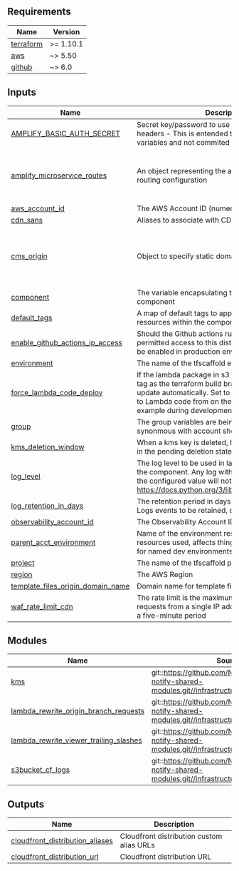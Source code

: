 <!-- BEGIN_TF_DOCS -->
<!-- markdownlint-disable -->
<!-- vale off -->

## Requirements

| Name | Version |
|------|---------|
| <a name="requirement_terraform"></a> [terraform](#requirement\_terraform) | >= 1.10.1 |
| <a name="requirement_aws"></a> [aws](#requirement\_aws) | ~> 5.50 |
| <a name="requirement_github"></a> [github](#requirement\_github) | ~> 6.0 |
## Inputs

| Name | Description | Type | Default | Required |
|------|-------------|------|---------|:--------:|
| <a name="input_AMPLIFY_BASIC_AUTH_SECRET"></a> [AMPLIFY\_BASIC\_AUTH\_SECRET](#input\_AMPLIFY\_BASIC\_AUTH\_SECRET) | Secret key/password to use for amplify microservice headers - This is entended to be read from CI variables and not commited to any codebase | `string` | `"unset"` | no |
| <a name="input_amplify_microservice_routes"></a> [amplify\_microservice\_routes](#input\_amplify\_microservice\_routes) | An object representing the amplify microservice routing configuration | <pre>list(object({<br/>    service_prefix  = string,<br/>    service_csi     = string,<br/>    root_dns_record = string,<br/>  }))</pre> | `[]` | no |
| <a name="input_aws_account_id"></a> [aws\_account\_id](#input\_aws\_account\_id) | The AWS Account ID (numeric) | `string` | n/a | yes |
| <a name="input_cdn_sans"></a> [cdn\_sans](#input\_cdn\_sans) | Aliases to associate with CDN | `list(string)` | `[]` | no |
| <a name="input_cms_origin"></a> [cms\_origin](#input\_cms\_origin) | Object to specify static domains for CDN | <pre>object({<br/>    domain_name = string,<br/>    origin_path = string,<br/>    origin_id   = string<br/>  })</pre> | <pre>{<br/>  "domain_name": "nhsdigital.github.io",<br/>  "origin_id": "github-nhs-notify-web-cms",<br/>  "origin_path": "/nhs-notify-web-cms-dev"<br/>}</pre> | no |
| <a name="input_component"></a> [component](#input\_component) | The variable encapsulating the name of this component | `string` | `"cdn"` | no |
| <a name="input_default_tags"></a> [default\_tags](#input\_default\_tags) | A map of default tags to apply to all taggable resources within the component | `map(string)` | `{}` | no |
| <a name="input_enable_github_actions_ip_access"></a> [enable\_github\_actions\_ip\_access](#input\_enable\_github\_actions\_ip\_access) | Should the Github actions runner IP addresses be permitted access to this distribution. This should not be enabled in production environments | `bool` | `false` | no |
| <a name="input_environment"></a> [environment](#input\_environment) | The name of the tfscaffold environment | `string` | n/a | yes |
| <a name="input_force_lambda_code_deploy"></a> [force\_lambda\_code\_deploy](#input\_force\_lambda\_code\_deploy) | If the lambda package in s3 has the same commit id tag as the terraform build branch, the lambda will not update automatically. Set to True if making changes to Lambda code from on the same commit for example during development | `bool` | `false` | no |
| <a name="input_group"></a> [group](#input\_group) | The group variables are being inherited from (often synonmous with account short-name) | `string` | n/a | yes |
| <a name="input_kms_deletion_window"></a> [kms\_deletion\_window](#input\_kms\_deletion\_window) | When a kms key is deleted, how long should it wait in the pending deletion state? | `string` | `"30"` | no |
| <a name="input_log_level"></a> [log\_level](#input\_log\_level) | The log level to be used in lambda functions within the component. Any log with a lower severity than the configured value will not be logged: https://docs.python.org/3/library/logging.html#levels | `string` | `"INFO"` | no |
| <a name="input_log_retention_in_days"></a> [log\_retention\_in\_days](#input\_log\_retention\_in\_days) | The retention period in days for the Cloudwatch Logs events to be retained, default of 0 is indefinite | `number` | `0` | no |
| <a name="input_observability_account_id"></a> [observability\_account\_id](#input\_observability\_account\_id) | The Observability Account ID that needs access | `string` | n/a | yes |
| <a name="input_parent_acct_environment"></a> [parent\_acct\_environment](#input\_parent\_acct\_environment) | Name of the environment responsible for the acct resources used, affects things like DNS zone. Useful for named dev environments | `string` | `"main"` | no |
| <a name="input_project"></a> [project](#input\_project) | The name of the tfscaffold project | `string` | n/a | yes |
| <a name="input_region"></a> [region](#input\_region) | The AWS Region | `string` | n/a | yes |
| <a name="input_template_files_origin_domain_name"></a> [template\_files\_origin\_domain\_name](#input\_template\_files\_origin\_domain\_name) | Domain name for template file download origin | `string` | n/a | yes |
| <a name="input_waf_rate_limit_cdn"></a> [waf\_rate\_limit\_cdn](#input\_waf\_rate\_limit\_cdn) | The rate limit is the maximum number of CDN requests from a single IP address that are allowed in a five-minute period | `number` | `20000` | no |
## Modules

| Name | Source | Version |
|------|--------|---------|
| <a name="module_kms"></a> [kms](#module\_kms) | git::https://github.com/NHSDigital/nhs-notify-shared-modules.git//infrastructure/modules/kms | v1.0.8 |
| <a name="module_lambda_rewrite_origin_branch_requests"></a> [lambda\_rewrite\_origin\_branch\_requests](#module\_lambda\_rewrite\_origin\_branch\_requests) | git::https://github.com/NHSDigital/nhs-notify-shared-modules.git//infrastructure/modules/lambda | v1.0.9 |
| <a name="module_lambda_rewrite_viewer_trailing_slashes"></a> [lambda\_rewrite\_viewer\_trailing\_slashes](#module\_lambda\_rewrite\_viewer\_trailing\_slashes) | git::https://github.com/NHSDigital/nhs-notify-shared-modules.git//infrastructure/modules/lambda | v1.0.9 |
| <a name="module_s3bucket_cf_logs"></a> [s3bucket\_cf\_logs](#module\_s3bucket\_cf\_logs) | git::https://github.com/NHSDigital/nhs-notify-shared-modules.git//infrastructure/modules/s3bucket | v1.0.9 |
## Outputs

| Name | Description |
|------|-------------|
| <a name="output_cloudfront_distribution_aliases"></a> [cloudfront\_distribution\_aliases](#output\_cloudfront\_distribution\_aliases) | Cloudfront distribution custom alias URLs |
| <a name="output_cloudfront_distribution_url"></a> [cloudfront\_distribution\_url](#output\_cloudfront\_distribution\_url) | Cloudfront distribution URL |
<!-- vale on -->
<!-- markdownlint-enable -->
<!-- END_TF_DOCS -->
